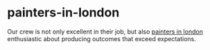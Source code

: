 # painters-in-london
Our crew is not only excellent in their job, but also [painters in london](https://mylondonpainter.co.uk/) enthusiastic about producing outcomes that exceed expectations.
